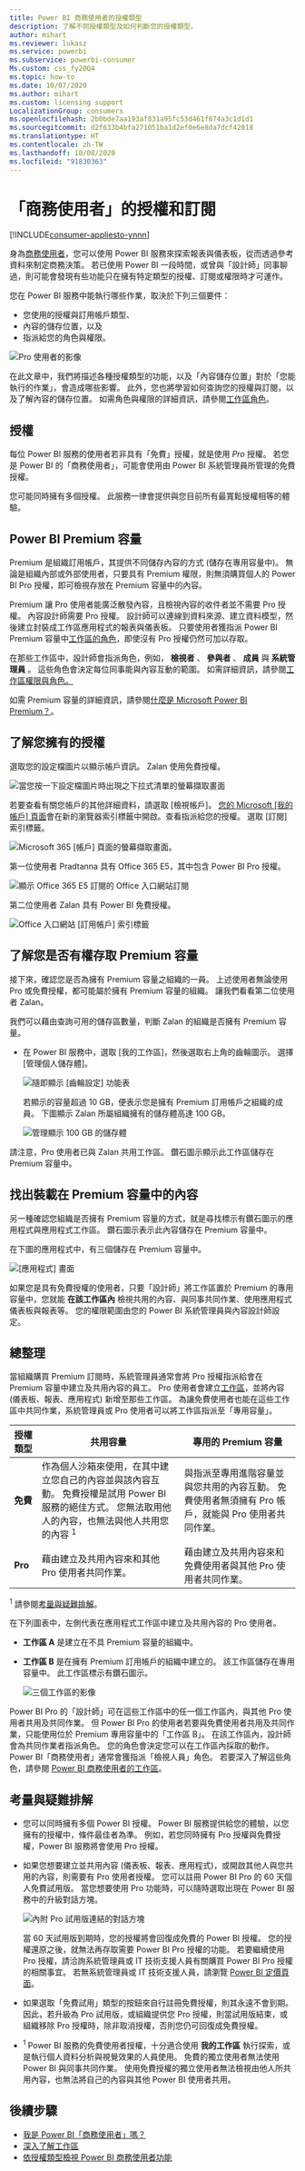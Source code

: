 ```yaml
---
title: Power BI 商務使用者的授權類型
description: 了解不同授權類型及如何判斷您的授權類型。
author: mihart
ms.reviewer: lukasz
ms.service: powerbi
ms.subservice: powerbi-consumer
Ms.custom: css_fy20Q4
ms.topic: how-to
ms.date: 10/07/2020
ms.author: mihart
ms.custom: licensing support
LocalizationGroup: consumers
ms.openlocfilehash: 2b0bde7aa193af831a95fc53d461f874a3c1d1d1
ms.sourcegitcommit: d2f633b4bfa271051ba1d2ef0e6e8da7dcf42818
ms.translationtype: HT
ms.contentlocale: zh-TW
ms.lasthandoff: 10/08/2020
ms.locfileid: "91830363"
---
```

# <a name="licenses-and-subscriptions-for-business-users"></a>「商務使用者」的授權和訂閱

[!INCLUDE[consumer-appliesto-ynnn](../includes/consumer-appliesto-ynnn.md)]

身為[商務使用者](end-user-consumer.md)，您可以使用 Power BI 服務來探索報表與儀表板，從而透過參考資料來制定商務決策。 若已使用 Power BI 一段時間，或曾與「設計師」同事聊過，則可能會發現有些功能只在擁有特定類型的授權、訂閱或權限時才可運作。

您在 Power BI 服務中能執行哪些作業，取決於下列三個要件：
-    您使用的授權與訂用帳戶類型、
-    內容的儲存位置，以及
-    指派給您的角色與權限。


![Pro 使用者的影像](media/end-user-license/power-bi-questions-small.png)

在此文章中，我們將描述各種授權類型的功能，以及「內容儲存位置」對於「您能執行的作業」，會造成哪些影響。 此外，您也將學習如何查詢您的授權與訂閱，以及了解內容的儲存位置。 如需角色與權限的詳細資訊，請參閱[工作區角色](end-user-workspaces.md)。

## <a name="licenses"></a>授權

每位 Power BI 服務的使用者若非具有「免費」授權，就是使用 *Pro* 授權。 若您是 Power BI 的「商務使用者」，可能會使用由 Power BI 系統管理員所管理的免費授權。

您可能同時擁有多個授權。  此服務一律會提供與您目前所有最寬鬆授權相等的體驗。

## <a name="power-bi-premium-capacity"></a>Power BI Premium 容量

Premium 是組織訂用帳戶，其提供不同儲存內容的方式 (儲存在專用容量中)。 無論是組織內部或外部使用者，只要具有 Premium 權限，則無須購買個人的 Power BI Pro 授權，即可檢視存放在 Premium 容量中的內容。 

Premium 讓 Pro 使用者能廣泛散發內容，且檢視內容的收件者並不需要 Pro 授權。 內容設計師需要 Pro 授權。 設計師可以連線到資料來源、建立資料模型，然後建立封裝成工作區應用程式的報表與儀表板。 只要使用者獲指派 Power BI Premium 容量中[工作區的角色](end-user-workspaces.md)，即使沒有 Pro 授權仍然可加以存取。

在那些工作區中，設計師會指派角色，例如， **檢視者** 、 **參與者** 、 **成員** 與 **系統管理員** 。 這些角色會決定每位同事能與內容互動的範圍。 如需詳細資訊，請參閱[工作區權限與角色。](end-user-workspaces.md) 

如需 Premium 容量的詳細資訊，請參閱[什麼是 Microsoft Power BI Premium？](../admin/service-premium-what-is.md)。

## <a name="find-out-which-licenses-you-have"></a>了解您擁有的授權
選取您的設定檔圖片以顯示帳戶資訊。 Zalan 使用免費授權。 

![當您按一下設定檔圖片時出現之下拉式清單的螢幕擷取畫面](media/end-user-license/power-bi-profiles.png)


若要查看有關您帳戶的其他詳細資料，請選取 [檢視帳戶]。 [您的 Microsoft [我的帳戶] 頁面](https://portal.office.com/account)會在新的瀏覽器索引標籤中開啟。查看指派給您的授權。  選取 [訂閱] 索引標籤。

![Microsoft 365 [帳戶] 頁面的螢幕擷取畫面。](media/end-user-license/power-bi-subscriptions.png)




第一位使用者 Pradtanna 具有 Office 365 E5，其中包含 Power BI Pro 授權。

![顯示 Office 365 E5 訂閱的 Office 入口網站訂閱](media/end-user-license/power-bi-license-office.png)

第二位使用者 Zalan 具有 Power BI 免費授權。 

![Office 入口網站 [訂用帳戶] 索引標籤](media/end-user-license/power-bi-license-free.png)

## <a name="find-out-if-you-have-access-to-premium-capacity"></a>了解您是否有權存取 Premium 容量

接下來，確認您是否為擁有 Premium 容量之組織的一員。 上述使用者無論使用 Pro 或免費授權，都可能屬於擁有 Premium 容量的組織。  讓我們看看第二位使用者 Zalan。  

我們可以藉由查詢可用的儲存區數量，判斷 Zalan 的組織是否擁有 Premium 容量。 

- 在 Power BI 服務中，選取 [我的工作區]，然後選取右上角的齒輪圖示。 選擇 [管理個人儲存體]。

    ![隨即顯示 [齒輪設定] 功能表](media/end-user-license/power-bi-license-personal.png)

    若顯示的容量超過 10 GB，便表示您是擁有 Premium 訂用帳戶之組織的成員。 下圖顯示 Zalan 所屬組織擁有的儲存體高達 100 GB。  

    ![管理顯示 100 GB 的儲存體](media/end-user-license/power-bi-free-capacity.png)

請注意，Pro 使用者已與 Zalan 共用工作區。 鑽石圖示顯示此工作區儲存在 Premium 容量中。 

## <a name="identify-content-hosted-in-premium-capacity"></a>找出裝載在 Premium 容量中的內容

另一種確認您組織是否擁有 Premium 容量的方式，就是尋找標示有鑽石圖示的應用程式與應用程式工作區。 鑽石圖示表示此內容儲存在 Premium 容量中。 

在下圖的應用程式中，有三個儲存在 Premium 容量中。

![[應用程式] 畫面](media/end-user-license/power-bi-premium.png)

如果您是具有免費授權的使用者，只要「設計師」將工作區置於 Premium 的專用容量中，您就能 **在該工作區內** 檢視共用的內容、與同事共同作業、使用應用程式儀表板與報表等。 您的權限範圍由您的 Power BI 系統管理員與內容設計師設定。

## <a name="putting-it-all-together"></a>總整理

當組織購買 Premium 訂閱時，系統管理員通常會將 Pro 授權指派給會在 Premium 容量中建立及共用內容的員工。 Pro 使用者會建立[工作區](end-user-workspaces.md)，並將內容 (儀表板、報表、應用程式) 新增至那些工作區。 為讓免費使用者也能在這些工作區中共同作業，系統管理員或 Pro 使用者可以將工作區指派至「專用容量」。  

|授權類型  |共用容量 |專用的 Premium 容量  |
|---------|---------|---------|
|**免費**     |  作為個人沙箱來使用，在其中建立您自己的內容並與該內容互動。 免費授權是試用 Power BI 服務的絕佳方式。 您無法取用他人的內容，也無法與他人共用您的內容 <sup>1</sup>     |   與指派至專用進階容量並與您共用的內容互動。 免費使用者無須擁有 Pro 帳戶，就能與 Pro 使用者共同作業。      |
|**Pro**     |  藉由建立及共用內容來和其他 Pro 使用者共同作業。        |  藉由建立及共用內容來和免費使用者與其他 Pro 使用者共同作業。       |


<sup>1</sup> 請參閱[考量與疑難排解](#considerations-and-troubleshooting)。

在下列圖表中，左側代表在應用程式工作區中建立及共用內容的 Pro 使用者。

- **工作區 A** 是建立在不具 Premium 容量的組織中。

- **工作區 B** 是在擁有 Premium 訂用帳戶的組織中建立的。 該工作區儲存在專用容量中。 此工作區標示有鑽石圖示。  

    ![三個工作區的影像](media/end-user-license/power-bi-dedicated.jpg)

Power BI Pro 的「設計師」可在這些工作區中的任一個工作區內，與其他 Pro 使用者共用及共同作業。 但 Power BI Pro 的使用者若要與免費使用者共用及共同作業，只能使用位於 Premium 專用容量中的「工作區 B」。  在該工作區內，設計師會為共同作業者指派角色。 您的角色會決定您可以在工作區內採取的動作。 Power BI「商務使用者」通常會獲指派「檢視人員」角色。 若要深入了解這些角色，請參閱 [Power BI 商務使用者的工作區](end-user-workspaces.md)。

## <a name="considerations-and-troubleshooting"></a>考量與疑難排解

- 您可以同時擁有多個 Power BI 授權。 Power BI 服務提供給您的體驗，以您擁有的授權中，條件最佳者為準。 例如，若您同時擁有 Pro 授權與免費授權，Power BI 服務將會使用 Pro 授權。

- 如果您想要建立並共用內容 (儀表板、報表、應用程式)，或開啟其他人與您共用的內容，則需要有 Pro 使用者授權。 您可以註冊 Power BI Pro 的 60 天個人免費試用版。 當您想要使用 Pro 功能時，可以隨時選取出現在 Power BI 服務中的升級對話方塊。

    ![內附 Pro 試用版連結的對話方塊](media/end-user-license/power-bi-trial.png)

  當 60 天試用版到期時，您的授權將會回復成免費的 Power BI 授權。 您的授權還原之後，就無法再存取需要 Power BI Pro 授權的功能。 若要繼續使用 Pro 授權，請洽詢系統管理員或 IT 技術支援人員有關購買 Power BI Pro 授權的相關事宜。 若無系統管理員或 IT 技術支援人員，請瀏覽 [Power BI 定價頁面](https://powerbi.microsoft.com/pricing/)。

- 如果選取「免費試用」類型的按鈕來自行註冊免費授權，則其永遠不會到期。 因此，若升級為 Pro 試用版，或組織提供您 Pro 授權，則當試用版結束，或組織移除 Pro 授權時，除非取消授權，否則您仍可回復成免費授權。

- <sup>1</sup> Power BI 服務的免費使用者授權，十分適合使用 **我的工作區** 執行探索，或是執行個人資料分析與視覺效果的人員使用。 免費的獨立使用者無法使用 Power BI 與同事共同作業。 使用免費授權的獨立使用者無法檢視由他人所共用內容，也無法將自己的內容與其他 Power BI 使用者共用。



## <a name="next-steps"></a>後續步驟

- [我是 Power BI「商務使用者」嗎？](end-user-consumer.md)    
- [深入了解工作區](end-user-workspaces.md)    
- [依授權類型檢視 Power BI 商務使用者功能](end-user-features.md)
